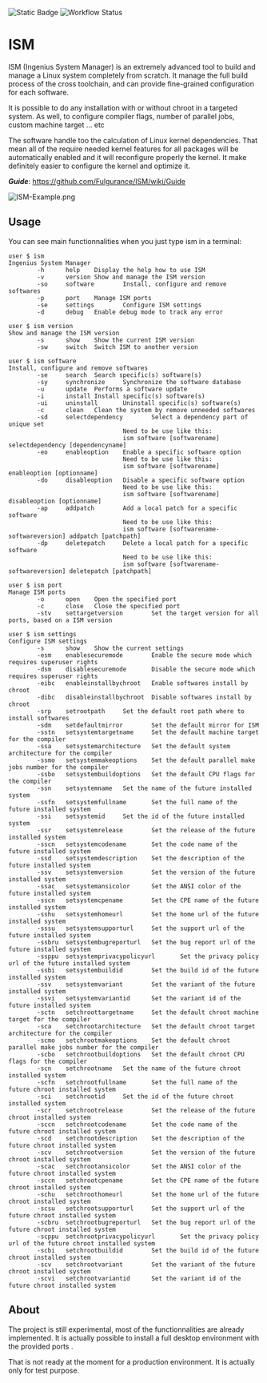 ![Static Badge](https://img.shields.io/badge/License-GPL_3.0-blue)
![Workflow Status](https://github.com/fulgurance/ism/actions/runs/main.yml/badge.svg)

# ISM

ISM (Ingenius System Manager) is an extremely advanced tool to build and manage a Linux system completely from scratch.
It manage the full build process of the cross toolchain, and can provide fine-grained configuration for each software.

It is possible to do any installation with or without chroot in a targeted system. As well, to configure compiler flags, number of parallel jobs, custom machine target ... etc

The software handle too the calculation of Linux kernel dependencies. That mean all of the require needed kernel features for all packages will be automatically enabled and it will reconfigure properly the kernel. It make definitely easier to configure the kernel and optimize it.

***Guide***: https://github.com/Fulgurance/ISM/wiki/Guide

![ISM-Example.png](https://www.zupimages.net/up/24/20/2mn6.png)

## Usage

You can see main functionnalities when you just type ism in a terminal:
```
user $ ism
Ingenius System Manager
        -h      help    Display the help how to use ISM
        -v      version Show and manage the ISM version
        -so     software        Install, configure and remove softwares
        -p      port    Manage ISM ports
        -se     settings        Configure ISM settings
        -d      debug   Enable debug mode to track any error
```

```
user $ ism version
Show and manage the ISM version
        -s      show    Show the current ISM version
        -sw     switch  Switch ISM to another version
```

```
user $ ism software
Install, configure and remove softwares
        -se     search  Search specific(s) software(s)
        -sy     synchronize     Synchronize the software database
        -u      update  Performs a software update
        -i      install Install specific(s) software(s)
        -ui     uninstall       Uninstall specific(s) software(s)
        -c      clean   Clean the system by remove unneeded softwares
        -sd     selectdependency        Select a dependency part of unique set
                                Need to be use like this:
                                ism software [softwarename] selectdependency [dependencyname]
        -eo     enableoption    Enable a specific software option
                                Need to be use like this:
                                ism software [softwarename] enableoption [optionname]
        -do     disableoption   Disable a specific software option
                                Need to be use like this:
                                ism software [softwarename] disableoption [optionname]
        -ap     addpatch        Add a local patch for a specific software
                                Need to be use like this:
                                ism software [softwarename-softwareversion] addpatch [patchpath]
        -dp     deletepatch     Delete a local patch for a specific software
                                Need to be use like this:
                                ism software [softwarename-softwareversion] deletepatch [patchpath]
```

```
user $ ism port
Manage ISM ports
        -o      open    Open the specified port
        -c      close   Close the specified port
        -stv    settargetversion        Set the target version for all ports, based on a ISM version
```

```
user $ ism settings
Configure ISM settings
        -s      show    Show the current settings
        -esm    enablesecuremode        Enable the secure mode which requires superuser rights
        -dsm    disablesecuremode       Disable the secure mode which requires superuser rights
        -eibc   enableinstallbychroot   Enable softwares install by chroot
        -dibc   disableinstallbychroot  Disable softwares install by chroot
        -srp    setrootpath     Set the default root path where to install softwares
        -sdm    setdefaultmirror        Set the default mirror for ISM
        -sstn   setsystemtargetname     Set the default machine target for the compiler
        -ssa    setsystemarchitecture   Set the default system architecture for the compiler
        -ssmo   setsystemmakeoptions    Set the default parallel make jobs number for the compiler
        -ssbo   setsystembuildoptions   Set the default CPU flags for the compiler
        -ssn    setsystemname   Set the name of the future installed system
        -ssfn   setsystemfullname       Set the full name of the future installed system
        -ssi    setsystemid     Set the id of the future installed system
        -ssr    setsystemrelease        Set the release of the future installed system
        -sscn   setsystemcodename       Set the code name of the future installed system
        -ssd    setsystemdescription    Set the description of the future installed system
        -ssv    setsystemversion        Set the version of the future installed system
        -ssac   setsystemansicolor      Set the ANSI color of the future installed system
        -sscn   setsystemcpename        Set the CPE name of the future installed system
        -sshu   setsystemhomeurl        Set the home url of the future installed system
        -sssu   setsystemsupporturl     Set the support url of the future installed system
        -ssbru  setsystembugreporturl   Set the bug report url of the future installed system
        -ssppu  setsystemprivacypolicyurl       Set the privacy policy url of the future installed system
        -ssbi   setsystembuildid        Set the build id of the future installed system
        -ssv    setsystemvariant        Set the variant of the future installed system
        -ssvi   setsystemvariantid      Set the variant id of the future installed system
        -sctn   setchroottargetname     Set the default chroot machine target for the compiler
        -sca    setchrootarchitecture   Set the default chroot target architecture for the compiler
        -scmo   setchrootmakeoptions    Set the default chroot parallel make jobs number for the compiler
        -scbo   setchrootbuildoptions   Set the default chroot CPU flags for the compiler
        -scn    setchrootname   Set the name of the future chroot installed system
        -scfn   setchrootfullname       Set the full name of the future chroot installed system
        -sci    setchrootid     Set the id of the future chroot installed system
        -scr    setchrootrelease        Set the release of the future chroot installed system
        -sccn   setchrootcodename       Set the code name of the future chroot installed system
        -scd    setchrootdescription    Set the description of the future chroot installed system
        -scv    setchrootversion        Set the version of the future chroot installed system
        -scac   setchrootansicolor      Set the ANSI color of the future chroot installed system
        -sccn   setchrootcpename        Set the CPE name of the future chroot installed system
        -schu   setchroothomeurl        Set the home url of the future chroot installed system
        -scsu   setchrootsupporturl     Set the support url of the future chroot installed system
        -scbru  setchrootbugreporturl   Set the bug report url of the future chroot installed system
        -scppu  setchrootprivacypolicyurl       Set the privacy policy url of the future chroot installed system
        -scbi   setchrootbuildid        Set the build id of the future chroot installed system
        -scv    setchrootvariant        Set the variant of the future chroot installed system
        -scvi   setchrootvariantid      Set the variant id of the future chroot installed system
```

## About
The project is still experimental, most of the functionnalities are already implemented. It is actually possible to install a full desktop environment with the provided ports .

That is not ready at the moment for a production environment. It is actually only for test purpose.
